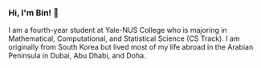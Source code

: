 ### Hi, I'm Bin! 👋

I am a fourth-year student at Yale-NUS College who is majoring in Mathematical, Computational, and Statistical Science (CS Track). I am originally from South Korea but lived most of my life abroad in the Arabian Peninsula in Dubai, Abu Dhabi, and Doha. 

<!-- 🔭 I’m currently working on ...
- creating my own Java-based web-service using Spring Boot 2 (www.habitracer.com)
- computational biology research to improve the accuracy and reliability of Patient-Derived Models and Xenografts
- honing my understanding of data structures and algorithms on my DSA Blog (https://binchoi.github.io/leetcode)
- curriculum research and planning for the upcoming HELA[^1] Computer Science BootCamp
 -->
<!-- 🌱 I’m currently learning ... 
- 
- Software Engineering -->
<!-- - Programming for Data Science in Python
- Parallel, Concurrent, and Distributed Programming in Scala
- Introduction to Networks
 -->
<!--
**binchoi/binchoi** is a ✨ _special_ ✨ repository because its `README.md` (this file) appears on your GitHub profile.

Here are some ideas to get you started:

- 🔭 I’m currently working on ...
- 🌱 I’m currently learning ...
- 👯 I’m looking to collaborate on ...
- 🤔 I’m looking for help with ...
- 💬 Ask me about ...
- 📫 How to reach me: ...
- 😄 Pronouns: ...
- ⚡ Fun fact: ...
-->
[^1]: Hope for Education and Leadership in Afghanistan: for more information, please visit their [website](https://helamun.org/ "HELA")
